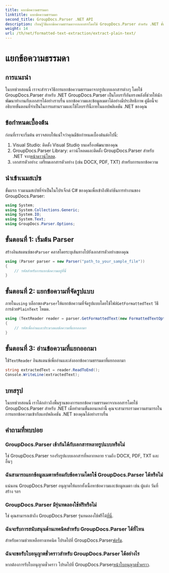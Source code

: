 ```yaml
---
title: แยกข้อความธรรมดา
linktitle: แยกข้อความธรรมดา
second_title: GroupDocs.Parser .NET API
description: เรียนรู้วิธีแยกข้อความธรรมดาจากเอกสารโดยใช้ GroupDocs.Parser สำหรับ .NET ขั้นตอนง่ายๆ สำหรับการรวมการแยกข้อความในแอปพลิเคชันของคุณ
weight: 14
url: /th/net/formatted-text-extraction/extract-plain-text/
---
```


# แยกข้อความธรรมดา

## การแนะนำ
ในบทช่วยสอนนี้ เราจะสำรวจวิธีการแยกข้อความธรรมดาจากรูปแบบเอกสารต่างๆ โดยใช้ GroupDocs.Parser สำหรับ .NET GroupDocs.Parser เป็นไลบรารีอันทรงพลังที่ช่วยให้นักพัฒนาทำงานกับเอกสารได้อย่างราบรื่น แยกข้อความและข้อมูลเมตาได้อย่างมีประสิทธิภาพ คู่มือนี้จะอธิบายขั้นตอนที่จำเป็นในการผสานรวมและใช้ไลบรารีนี้ภายในแอปพลิเคชัน .NET ของคุณ
## ข้อกำหนดเบื้องต้น
ก่อนที่เราจะเริ่มต้น ตรวจสอบให้แน่ใจว่าคุณมีข้อกำหนดเบื้องต้นต่อไปนี้:
1. Visual Studio: ติดตั้ง Visual Studio บนเครื่องพัฒนาของคุณ
2.  GroupDocs.Parser Library: ดาวน์โหลดและติดตั้ง GroupDocs.Parser สำหรับ .NET จาก[หน้าดาวน์โหลด](https://releases.groupdocs.com/parser/net/).
3. เอกสารตัวอย่าง: เตรียมเอกสารตัวอย่าง (เช่น DOCX, PDF, TXT) สำหรับการแยกข้อความ

## นำเข้าเนมสเปซ
ขั้นแรก รวมเนมสเปซที่จำเป็นในโปรเจ็กต์ C# ของคุณเพื่อเข้าถึงฟังก์ชันการทำงานของ GroupDocs.Parser:
```csharp
using System;
using System.Collections.Generic;
using System.IO;
using System.Text;
using GroupDocs.Parser.Options;
```
## ขั้นตอนที่ 1: เริ่มต้น Parser
 สร้างอินสแตนซ์ของ`Parser` คลาสโดยระบุเส้นทางไปยังเอกสารตัวอย่างของคุณ
```csharp
using (Parser parser = new Parser("path_to_your_sample_file"))
{
    // รหัสสำหรับการแยกข้อความอยู่ที่นี่
}
```
## ขั้นตอนที่ 2: แยกข้อความที่จัดรูปแบบ
 ภายใน`using` บล็อกของ`Parser`ให้แยกข้อความที่จัดรูปแบบโดยใช้ไฟล์`GetFormattedText` วิธีการด้วย`PlainText` โหมด.
```csharp
using (TextReader reader = parser.GetFormattedText(new FormattedTextOptions(FormattedTextMode.PlainText)))
{
    // รหัสเพื่ออ่านและประมวลผลข้อความที่แยกออกมา
}
```
## ขั้นตอนที่ 3: อ่านข้อความที่แยกออกมา
 ใช้`TextReader` อินสแตนซ์เพื่ออ่านและส่งออกข้อความธรรมดาที่แยกออกมา
```csharp
string extractedText = reader.ReadToEnd();
Console.WriteLine(extractedText);
```

## บทสรุป
ในบทช่วยสอนนี้ เราได้กล่าวถึงพื้นฐานของการแยกข้อความธรรมดาจากเอกสารโดยใช้ GroupDocs.Parser สำหรับ .NET เมื่อทำตามขั้นตอนเหล่านี้ คุณจะสามารถรวมความสามารถในการแยกข้อความเข้ากับแอปพลิเคชัน .NET ของคุณได้อย่างราบรื่น

## คำถามที่พบบ่อย
### GroupDocs.Parser เข้ากันได้กับเอกสารหลายรูปแบบหรือไม่
ใช่ GroupDocs.Parser รองรับรูปแบบเอกสารที่หลากหลาย รวมถึง DOCX, PDF, TXT และอื่นๆ
### ฉันสามารถแยกข้อมูลเมตาพร้อมกับข้อความโดยใช้ GroupDocs.Parser ได้หรือไม่
แน่นอน GroupDocs.Parser อนุญาตให้แยกทั้งเนื้อหาข้อความและข้อมูลเมตา เช่น ผู้แต่ง วันที่สร้าง ฯลฯ
### GroupDocs.Parser มีรุ่นทดลองใช้ฟรีหรือไม่
 ใช่ คุณสามารถเข้าถึง GroupDocs.Parser รุ่นทดลองใช้ฟรีได้[ที่นี่](https://releases.groupdocs.com/).
### ฉันจะรับการสนับสนุนด้านเทคนิคสำหรับ GroupDocs.Parser ได้ที่ไหน
 สำหรับความช่วยเหลือทางเทคนิค โปรดไปที่ GroupDocs.Parser[ฟอรั่ม](https://forum.groupdocs.com/c/parser/17).
### ฉันจะขอรับใบอนุญาตชั่วคราวสำหรับ GroupDocs.Parser ได้อย่างไร
 หากต้องการรับใบอนุญาตชั่วคราว โปรดไปที่ GroupDocs.Parser[หน้าใบอนุญาตชั่วคราว](https://purchase.groupdocs.com/temporary-license/).